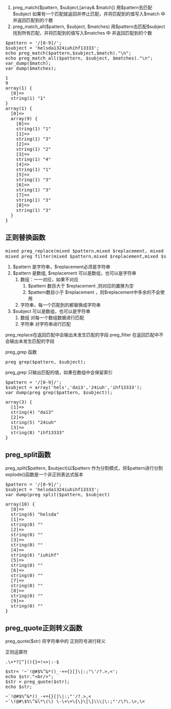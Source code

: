 <ol>
	<li>preg_match($pattern, $subject,[array&amp; $match])
用$pattern去匹配$subject 如果有一个匹配就返回并停止匹配，并将匹配到的值写入$match 中 并返回匹配到的个数</li>
	<li>preg_match_all($pattern, $subject, $matches)
用$pattern去匹配$subject 找到所有匹配，并将匹配到的值写入$matches 中 并返回匹配到的个数</li>
</ol>
<pre>$pattern = '/[0-9]/';
$subject = 'helsda1324iuhihf13333';
echo preg_match($pattern,$subject,$match)."\n";
echo preg_match_all($pattern, $subject, $matches)."\n";
var_dump($match);
var_dump($matches);</pre>
<pre>1
9
array(1) {
  [0]=&gt;
  string(1) "1" 
} 
array(1) {
  [0]=&gt;
  array(9) {
    [0]=&gt;
    string(1) "1" 
    [1]=&gt;
    string(1) "3"
    [2]=&gt;
    string(1) "2"
    [3]=&gt;
    string(1) "4"
    [4]=&gt;
    string(1) "1" 
    [5]=&gt;
    string(1) "3" 
    [6]=&gt;
    string(1) "3"
    [7]=&gt;
    string(1) "3" 
    [8]=&gt;
    string(1) "3" 
  } 
}</pre>
<h2>正则替换函数</h2>
<pre>mixed preg_replace(mixed $pattern,mixed $replacement, mixed $subject) 和
mixed preg_filter(mixed $pattern,mixed $replacement,mixed $subject)</pre>
<ol>
	<li>$pattern 是字符串，$replacement必须是字符串</li>
	<li>$pattern 是数组, $replacement 可以是数组，也可以是字符串
<ol>
	<li>数组：一一对应，如果不对应
<ol>
	<li>$pattern 数目大于 $replacement ,则对应的置换为空</li>
	<li>$pattern数目小于 $replacement ，则$replacement中多余的不会使用</li>
</ol>
</li>
	<li>字符串，每一个匹配到的都替换成字符串</li>
</ol>
</li>
	<li>$subject 可以是数组，也可以是字符串
<ol>
	<li>数组
对每一个数组数据进行匹配</li>
	<li>字符串
对字符串进行匹配</li>
</ol>
</li>
</ol>
preg_replace在返回匹配中会输出未发生匹配的字段
preg_filter 在返回匹配中不会输出未发生匹配的字段

preg_grep 函数
<pre>preg_grep($pattern, $subject);</pre>
preg_grep 只输出匹配的值，如果在数组中会保留索引
<pre>$pattern = '/[0-9]/';
$subject = array('hels','da13','24iuh','ihf13333');
var_dump(preg_grep($pattern, $subject));</pre>
<pre>array(3) {
  [1]=&gt;
  string(4) "da13"
  [2]=&gt;
  string(5) "24iuh"
  [3]=&gt;
  string(8) "ihf13333" 
}</pre>
<h2>preg_split函数</h2>
preg_split($pattern, $subject)以$pattern 作为分割模式，将$pattern进行分割
explode()函数是一个非正则表达式版本
<pre>$pattern = '/[0-9]/';
$subject = 'helsda1324iuhihf13333';
var_dump(preg_split($pattern, $subject)</pre>
<pre>array(10) {
  [0]=&gt;
  string(6) "helsda"
  [1]=&gt;
  string(0) ""
  [2]=&gt;
  string(0) ""
  [3]=&gt;
  string(0) ""
  [4]=&gt;
  string(6) "iuhihf"
  [5]=&gt;
  string(0) ""
  [6]=&gt;
  string(0) ""
  [7]=&gt;
  string(0) ""
  [8]=&gt;
  string(0) ""
  [9]=&gt;
  string(0) ""
}</pre>
<h2>preg_quote正则转义函数</h2>
preg_quote($str) 将字符串中的 正则符号进行转义

正则运算符
<pre>.\+*?[^](){}=!&lt;&gt;|:-$</pre>
<pre>$str= '~`!@#$%^&amp;*()_-+={}[]\|:;"\'/?.&gt;,&lt;';
echo $str."&lt;br/&gt;";
$str = preg_quote($str);
echo $str;</pre>
<pre>~`!@#$%^&amp;*()_-+={}[]\|:;"'/?.&gt;,&lt;
~`\!@#\$%\^&amp;\*\(\)_\-\+\=\{\}\[\]\\\|\:;"'/\?\.\&gt;,\&lt;</pre>
